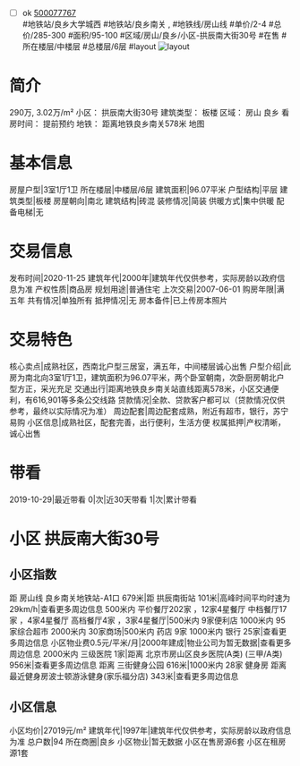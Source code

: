 - [ ] ok [500077767](https://bj.5i5j.com/ershoufang/500077767.html)  
 #地铁站/良乡大学城西 #地铁站/良乡南关 ,  #地铁线/房山线
#单价/2-4 #总价/285-300 #面积/95-100   #区域/房山/良乡/小区-拱辰南大街30号 #在售 #所在楼层/中楼层 #总楼层/6层 #layout 
![layout](http://image2.5i5j.com//group1/M00/9E/9D/CgqJMlzza_WAN6P3AAC4W2qxjJs359.jpg_P5.jpg) 
# 简介 
 290万,  3.02万/m² 
小区： 拱辰南大街30号
建筑类型： 板楼
区域： 房山 良乡
看房时间： 提前预约
地铁： 距离地铁良乡南关578米 地图
# 基本信息 
 房屋户型|3室1厅1卫
所在楼层|中楼层/6层
建筑面积|96.07平米
户型结构|平层
建筑类型|板楼
房屋朝向|南北
建筑结构|砖混
装修情况|简装
供暖方式|集中供暖
配备电梯|无
# 交易信息 
 发布时间|2020-11-25
建筑年代|2000年|建筑年代仅供参考，实际房龄以政府信息为准
产权性质|商品房
规划用途|普通住宅
上次交易|2007-06-01
购房年限|满五年
共有情况|单独所有
抵押情况|无
房本备件|已上传房本照片
# 交易特色 
 核心卖点|成熟社区，西南北户型三居室，满五年，中间楼层诚心出售
户型介绍|此房为南北向3室1厅1卫，建筑面积为96.07平米，两个卧室朝南，次卧厨房朝北户型方正，采光充足
交通出行|距离地铁良乡南关站直线距离578米，小区交通便利，有616,901等多条公交线路
贷款情况|全款、贷款客户都可以（贷款情况仅供参考，最终以实际情况为准）
周边配套|周边配套成熟，附近有超市，银行，苏宁易购
小区信息|成熟社区，配套完善，出行便利，生活方便
权属抵押|产权清晰，诚心出售
# 带看 
 2019-10-29|最近带看	 0|次|近30天带看	 1|次|累计带看
# 小区 拱辰南大街30号
## 小区指数 
 距 房山线 良乡南关地铁站-A1口 679米|距 拱辰南街站 101米|高峰时间平均时速为29km/h|查看更多周边信息
500米内 平价餐厅202家 ，12家4星餐厅
中档餐厅17家 ，4家4星餐厅
高档餐厅4家 ，3家4星餐厅|500米内 9家便利店
1000米内 95家综合超市
2000米内 30家商场|500米内 药店 9家
1000米内 银行 25家|查看更多周边信息
小区物业费0.5元/平米/月|2000年建成|物业公司为暂无数据|查看更多周边信息
2000米内 三级医院 1家|距离 北京市房山区良乡医院(A类) (三甲/A类) 956米|查看更多周边信息
距离 三街健身公园 616米|1000米内 28家 健身房
距离最近健身房波士顿游泳健身(家乐福分店) 343米|查看更多周边信息
## 小区信息 
 小区均价|27019元/m²
建筑年代|1997年|建筑年代仅供参考，实际房龄以政府信息为准
总户数|94
所在商圈|良乡
小区物业|暂无数据
小区在售房源6套
小区在租房源1套
